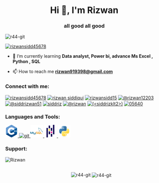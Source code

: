 <h1 align="center">Hi 👋, I'm Rizwan</h1>
<h3 align="center">all good all good</h3>

<p align="left"> <img src="https://komarev.com/ghpvc/?username=r44-git&label=Profile%20views&color=0e75b6&style=flat" alt="r44-git" /> </p>

<p align="left"> <a href="https://twitter.com/rizwansidd45678" target="blank"><img src="https://img.shields.io/twitter/follow/rizwansidd45678?logo=twitter&style=for-the-badge" alt="rizwansidd45678" /></a> </p>

- 🌱 I’m currently learning **Data analyst, Power bi, advance Ms Excel , Python , SQL**

- 📫 How to reach me **rizwan919398@gmail.com**

<h3 align="left">Connect with me:</h3>
<p align="left">
<a href="https://twitter.com/rizwansidd45678" target="blank"><img align="center" src="https://raw.githubusercontent.com/rahuldkjain/github-profile-readme-generator/master/src/images/icons/Social/twitter.svg" alt="rizwansidd45678" height="30" width="40" /></a>
<a href="https://linkedin.com/in/rizwan siddiqui" target="blank"><img align="center" src="https://raw.githubusercontent.com/rahuldkjain/github-profile-readme-generator/master/src/images/icons/Social/linked-in-alt.svg" alt="rizwan siddiqui" height="30" width="40" /></a>
<a href="https://instagram.com/rizwansidd15" target="blank"><img align="center" src="https://raw.githubusercontent.com/rahuldkjain/github-profile-readme-generator/master/src/images/icons/Social/instagram.svg" alt="rizwansidd15" height="30" width="40" /></a>
<a href="https://www.youtube.com/c/@rizwan12203" target="blank"><img align="center" src="https://raw.githubusercontent.com/rahuldkjain/github-profile-readme-generator/master/src/images/icons/Social/youtube.svg" alt="@rizwan12203" height="30" width="40" /></a>
<a href="https://www.hackerrank.com/@siddrizwan51" target="blank"><img align="center" src="https://raw.githubusercontent.com/rahuldkjain/github-profile-readme-generator/master/src/images/icons/Social/hackerrank.svg" alt="@siddrizwan51" height="30" width="40" /></a>
<a href="https://www.leetcode.com/siddriz" target="blank"><img align="center" src="https://raw.githubusercontent.com/rahuldkjain/github-profile-readme-generator/master/src/images/icons/Social/leet-code.svg" alt="siddriz" height="30" width="40" /></a>
<a href="https://www.hackerearth.com/@rizwan" target="blank"><img align="center" src="https://raw.githubusercontent.com/rahuldkjain/github-profile-readme-generator/master/src/images/icons/Social/hackerearth.svg" alt="@rizwan" height="30" width="40" /></a>
<a href="https://auth.geeksforgeeks.org/user/(<siddrizklt2>)" target="blank"><img align="center" src="https://raw.githubusercontent.com/rahuldkjain/github-profile-readme-generator/master/src/images/icons/Social/geeks-for-geeks.svg" alt="(<siddrizklt2>)" height="30" width="40" /></a>
<a href="https://discord.gg/05640" target="blank"><img align="center" src="https://raw.githubusercontent.com/rahuldkjain/github-profile-readme-generator/master/src/images/icons/Social/discord.svg" alt="05640" height="30" width="40" /></a>
</p>

<h3 align="left">Languages and Tools:</h3>
<p align="left"> <a href="https://www.w3schools.com/cpp/" target="_blank" rel="noreferrer"> <img src="https://raw.githubusercontent.com/devicons/devicon/master/icons/cplusplus/cplusplus-original.svg" alt="cplusplus" width="40" height="40"/> </a> <a href="https://git-scm.com/" target="_blank" rel="noreferrer"> <img src="https://www.vectorlogo.zone/logos/git-scm/git-scm-icon.svg" alt="git" width="40" height="40"/> </a> <a href="https://www.mysql.com/" target="_blank" rel="noreferrer"> <img src="https://raw.githubusercontent.com/devicons/devicon/master/icons/mysql/mysql-original-wordmark.svg" alt="mysql" width="40" height="40"/> </a> <a href="https://pandas.pydata.org/" target="_blank" rel="noreferrer"> <img src="https://raw.githubusercontent.com/devicons/devicon/2ae2a900d2f041da66e950e4d48052658d850630/icons/pandas/pandas-original.svg" alt="pandas" width="40" height="40"/> </a> <a href="https://www.python.org" target="_blank" rel="noreferrer"> <img src="https://raw.githubusercontent.com/devicons/devicon/master/icons/python/python-original.svg" alt="python" width="40" height="40"/> </a> </p>

<h3 align="left">Support:</h3>
<p><a href="https://www.buymeacoffee.com/Rizwan"> <img align="left" src="https://cdn.buymeacoffee.com/buttons/v2/default-yellow.png" height="50" width="210" alt="Rizwan" /></a></p><br><br>

<p><img align="left" src="https://github-readme-stats.vercel.app/api/top-langs?username=r44-git&show_icons=true&locale=en&layout=compact" alt="r44-git" /></p>

<p>&nbsp;<img align="center" src="https://github-readme-stats.vercel.app/api?username=r44-git&show_icons=true&locale=en" alt="r44-git" /></p>





